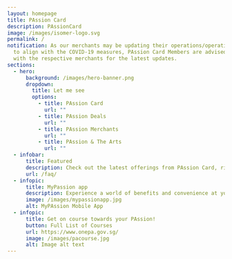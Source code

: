 ```yaml
---
layout: homepage
title: PAssion Card
description: PAssionCard
image: /images/isomer-logo.svg
permalink: /
notification: As our merchants may be updating their operations/operating hours
  to align with the COVID-19 measures, PAssion Card Members are advised to check
  with the respective merchants for the latest updates.
sections:
  - hero:
      background: /images/hero-banner.png
      dropdown:
        title: Let me see
        options:
          - title: PAssion Card
            url: ""
          - title: PAssion Deals
            url: ""
          - title: PAssion Merchants
            url: ""
          - title: PAssion & The Arts
            url: ""
  - infobar:
      title: Featured
      description: Check out the latest offerings from PAssion Card, right here, right now.
      url: /faq/
  - infopic:
      title: MyPassion app
      description: Experience a world of benefits and convenience at your fingertips
      image: /images/mypassionapp.jpg
      alt: MyPAssion Mobile App
  - infopic:
      title: Get on course towards your PAssion!
      button: Full List of Courses
      url: https://www.onepa.gov.sg/
      image: /images/pacourse.jpg
      alt: Image alt text
---
```

